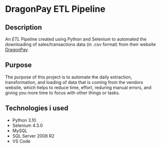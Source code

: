 # DragonPay ETL Pipeline

## **Description**

An _ETL_ Pipeline created using Python and Selenium to automated the downloading of sales/transactions data (in .csv format) from their website [DragonPay](https://gw.dragonpay.ph/AdminWeb/LoginPage.aspx).

## **Purpose**

The purpose of this project is to automate the daily extraction, transformation, and loading of data that is coming from the vendors website, which helps to reduce time, effort, reduring manual errors, and giving you more time to focus with other things or tasks.

## **Technologies i used**

- Python 3.10
- Selenium 4.3.0
- MySQL
- SQL Server 2008 R2
- VS Code
